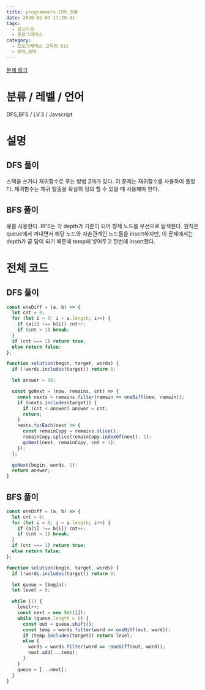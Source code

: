 ```yaml
---
title: programmers 단어 변환
date: 2020-02-07 17:29:31
tags:
  - 알고리즘
  - 프로그래머스
category:
  - 프로그래머스 고득점 Kit
  - DFS,BFS
---
```


[문제 링크](https://programmers.co.kr/learn/courses/30/lessons/43163?language=javascript)

# 분류 / 레벨 / 언어

DFS,BFS / LV.3 / Javscript

# 설명

## DFS 풀이

스택을 쓰거나 재귀함수로 푸는 방법 2개가 있다.
이 문제는 재귀함수를 사용하여 풀었다.
재귀함수는 재귀 탈출을 확실히 정의 할 수 있을 때 사용해야 한다.

## BFS 풀이

큐를 사용한다.
BFS는 각 depth가 기준이 되어 형제 노드를 우선으로 탐색한다.
원칙은 queue에서 꺼내면서 해당 노드와 자손관계인 노드들을 insert하지만,
이 문제에서는 depth가 곧 답이 되기 때문에 temp에 넣어두고 한번에 insert했다.

# 전체 코드

## DFS 풀이

```javascript
const oneDiff = (a, b) => {
  let cnt = 0;
  for (let i = 0; i < a.length; i++) {
    if (a[i] !== b[i]) cnt++;
    if (cnt > 1) break;
  }
  if (cnt === 1) return true;
  else return false;
};

function solution(begin, target, words) {
  if (!words.includes(target)) return 0;

  let answer = 50;

  const goNext = (now, remains, cnt) => {
    const nexts = remains.filter(remain => oneDiff(now, remain));
    if (nexts.includes(target)) {
      if (cnt < answer) answer = cnt;
      return;
    }
    nexts.forEach(next => {
      const remainCopy = remains.slice();
      remainCopy.splice(remainCopy.indexOf(next), 1);
      goNext(next, remainCopy, cnt + 1);
    });
  };

  goNext(begin, words, 1);
  return answer;
}
```

## BFS 풀이

```javascript
const oneDiff = (a, b) => {
  let cnt = 0;
  for (let i = 0; i < a.length; i++) {
    if (a[i] !== b[i]) cnt++;
    if (cnt > 1) break;
  }
  if (cnt === 1) return true;
  else return false;
};

function solution(begin, target, words) {
  if (!words.includes(target)) return 0;

  let queue = [begin];
  let level = 0;

  while (1) {
    level++;
    const next = new Set([]);
    while (queue.length > 0) {
      const out = queue.shift();
      const temp = words.filter(word => oneDiff(out, word));
      if (temp.includes(target)) return level;
      else {
        words = words.filter(word => !oneDiff(out, word));
        next.add(...temp);
      }
    }
    queue = [...next];
  }
}
```

